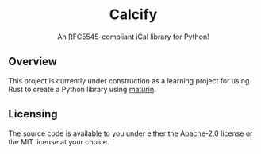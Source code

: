 <center>
    <h1>Calcify</h1>
    An <a href="https://datatracker.ietf.org/doc/html/rfc5545">RFC5545</a>-compliant iCal library for Python!
</center>

## Overview
This project is currently under construction as a learning project for using Rust to create a Python library using [maturin](https://maturin.rs).

## Licensing
The source code is available to you under either the Apache-2.0 license or the MIT license at your choice.